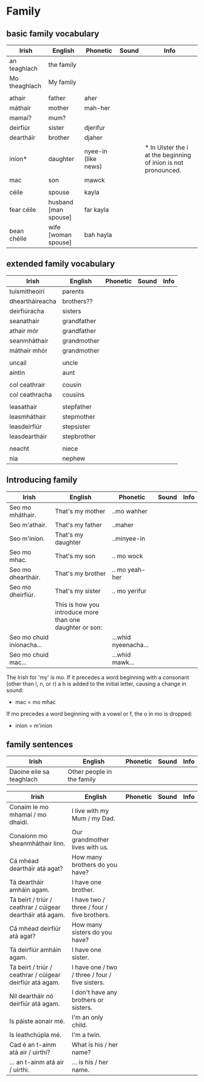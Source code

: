 # Family

## basic family vocabulary

|Irish|English|Phonetic|Sound|Info|
|------|-------|--------|-----|----|
|an teaghlach|the family
|Mo theaghlach| My family
||
|athair|father|aher
|máthair|mother|mah-her
|mamaí?|mum?
|deirfiúr|sister|djerifur
|deartháir|brother|djaher
|iníon* |daughter|nyee-in (like news)||* In Ulster the i at the beginning of iníon is not pronounced.
|mac |son|mawck
||
|céile	|spouse|kayla
|fear céile	|husband [man spouse]|far kayla
|bean chéile|wife [woman spouse]|bah hayla

## extended family vocabulary

|Irish|English|Phonetic|Sound|Info|
|------|-------|--------|-----|----|
|tuismitheoirí	|parents
|dheartháireacha|brothers??
|deirfiúracha |sisters
|seanathair|grandfather
|athair mór	|grandfather
|seanmháthair|grandmother
|máthair mhór|grandmother
||
|uncail|uncle
|aintin|aunt
||
|col ceathrair|cousin
|col ceathracha	|cousins
||
|leasathair|stepfather
|leasmháthair|stepmother
|leasdeirfiúr|stepsister
|leasdeartháir|stepbrother
||
|neacht|niece
|nia|nephew

## Introducing family

|Irish|English|Phonetic|Sound|Info|
|------|-------|--------|-----|----|
|Seo mo mháthair.|That's my mother|..mo wahher
|Seo m'athair.|That's my father|..maher
|Seo m'iníon.|That's my daughter|..minyee-in
|Seo mo mhac.|That's my son|.. mo wock
|Seo mo dheartháir.|That's my brother|.. mo yeah-her
|Seo mo dheirfiúr.|That's my sister|.. mo yerifur
||This is how you introduce more than one daughter or son:
|Seo mo chuid iníonacha...||...whid nyeenacha...
|Seo mo chuid mac...||...whid mawk...

The Irish for 'my' is mo. If it precedes a word beginning with a consonant (other than l, n, or r) a h is added to the initial letter, causing a change in sound:

* mac = mo mhac

If mo precedes a word beginning with a vowel or f, the o in mo is dropped:

* iníon = m'iníon


## family sentences

|Irish|English|Phonetic|Sound|Info|
|------|-------|--------|-----|----|
|Daoine eile sa teaghlach|Other people in the family

|Irish|English|Phonetic|Sound|Info|
|------|-------|--------|-----|----|
|Conaím le mo mhamaí / mo dhaidí.|I live with my Mum / my Dad.
|Conaíonn mo sheanmháthair linn.|Our grandmother lives with us.
|Cá mhéad deartháir atá agat?|How many brothers do you have?
|Tá deartháir amháin agam.|I have one brother.
|Tá beirt / triúr / ceathrar / cúigear deartháir atá agam.|I have two / three / four / five brothers.
|Cá mhéad deirfiúr atá agat?|How many sisters do you have?
|Tá deirfiúr amháin agam.|I have one sister.
|Tá beirt / triúr / ceathrar / cúigear deirfiúr atá agam.|I have one / two / three / four / five sisters.
|Níl deartháir nó deirfiúr atá agam.|I don't have any brothers or sisters.
|Is páiste aonair mé.|I'm an only child.
|Is leathchúpla mé.|I'm a twin.
|Cad é an t-ainm atá air / uirthi?|What is his / her name?
|… an t-ainm atá air / uirthi.|… is his / her name.

